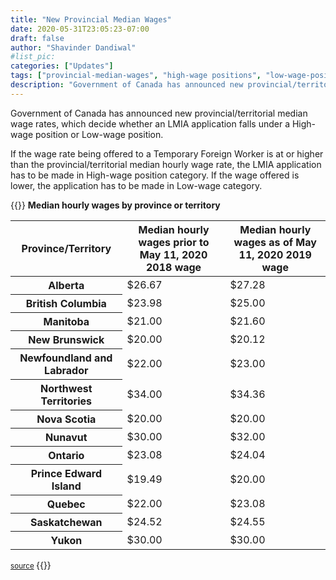```yaml
---
title: "New Provincial Median Wages"
date: 2020-05-31T23:05:23-07:00
draft: false
author: "Shavinder Dandiwal"
#list_pic:
categories: ["Updates"]
tags: ["provincial-median-wages", "high-wage positions", "low-wage-positions"]
description: "Government of Canada has announced new provincial/territorial median wage rates."
---
```

Government of Canada has announced new provincial/territorial median wage rates, which decide whether an LMIA application falls under a High-wage position or Low-wage position.

If the wage rate being offered to a Temporary Foreign Worker is at or higher than the provincial/territorial median hourly wage rate, the LMIA application has to be made in High-wage position category. If the wage offered is lower, the application has to be made in Low-wage category.

{{<raw>}}
<strong>Median hourly wages by province or territory</strong>
<table class="table">
  <tr>
    <th>Province/Territory</th>
    <th>Median hourly wages prior to May 11, 2020 2018 wage</th>
    <th>Median hourly wages as of May 11, 2020 2019 wage</th>
  </tr>
  <tbody>
    <tr>
      <th>Alberta</th>
      <td>$26.67</td>
      <td>$27.28</td>
    </tr>
    <tr>
      <th>British Columbia</th>
      <td>$23.98</td>
      <td>$25.00</td>
    </tr>
    <tr>
      <th>Manitoba</th>
      <td>$21.00</td>
      <td>$21.60</td>
    </tr>
    <tr>
      <th>New Brunswick</th>
      <td>$20.00</td>
      <td>$20.12</td>
    </tr>
    <tr>
      <th>Newfoundland and Labrador</th>
      <td>$22.00</td>
      <td>$23.00</td>
    </tr>
    <tr>
      <th>Northwest Territories</th>
      <td>$34.00</td>
      <td>$34.36</td>
    </tr>
    <tr>
      <th>Nova Scotia</th>
      <td>$20.00</td>
      <td>$20.00</td>
    </tr>
    <tr>
      <th>Nunavut</th>
      <td>$30.00</td>
      <td>$32.00</td>
    </tr>
    <tr>
      <th>Ontario</th>
      <td>$23.08</td>
      <td>$24.04</td>
    </tr>
    <tr>
      <th>Prince Edward Island</th>
      <td>$19.49</td>
      <td>$20.00</td>
    </tr>
    <tr>
      <th>Quebec</th>
      <td>$22.00</td>
      <td>$23.08</td>
    </tr>
    <tr>
      <th>Saskatchewan</th>
      <td>$24.52</td>
      <td>$24.55</td>
    </tr>
    <tr>
      <th>Yukon</th>
      <td>$30.00</td>
      <td>$30.00</td>
    </tr>
  </tbody>
</table>

<small>
<a href="https://www.canada.ca/en/employment-social-development/services/foreign-workers/median-wage.html" target="_blank">source</a>
</small>
{{</raw>}}
